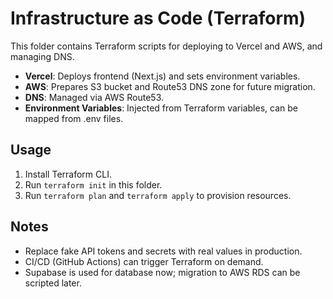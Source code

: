 # Infrastructure as Code (Terraform)

This folder contains Terraform scripts for deploying to Vercel and AWS, and managing DNS.

- **Vercel**: Deploys frontend (Next.js) and sets environment variables.
- **AWS**: Prepares S3 bucket and Route53 DNS zone for future migration.
- **DNS**: Managed via AWS Route53.
- **Environment Variables**: Injected from Terraform variables, can be mapped from .env files.

## Usage

1. Install Terraform CLI.
2. Run `terraform init` in this folder.
3. Run `terraform plan` and `terraform apply` to provision resources.

## Notes
- Replace fake API tokens and secrets with real values in production.
- CI/CD (GitHub Actions) can trigger Terraform on demand.
- Supabase is used for database now; migration to AWS RDS can be scripted later.
